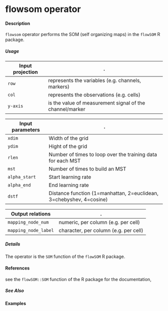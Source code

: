 # flowsom operator

#### Description
`flowsom` operator performs the SOM (self organizing maps) in the `flowSOM` R package.

##### Usage
Input projection|.
---|---
`row`   | represents the variables (e.g. channels, markers)
`col`   | represents the observations (e.g. cells) 
`y-axis`| is the value of measurement signal of the channel/marker


Input parameters|.
---|---
`xdim`   | Width of the grid
`ydim`   | Hight of the grid
`rlen`| Number of times to loop over the training data for each MST
`mst`| Number of times to build an MST
`alpha_start`| Start learning rate
`alpha_end`|  End learning rate
`dstf`| Distance function (1=manhattan, 2=euclidean, 3=chebyshev, 4=cosine)

Output relations|.
---|---
`mapping_node_num`| numeric, per column (e.g. per cell)
`mapping_node_label`| character, per column (e.g. per cell)

##### Details
The operator is the `SOM` function of the `flowSOM` R package.


#### References
see the `flowSOM::SOM` function of the R package for the documentation, 


##### See Also


#### Examples
